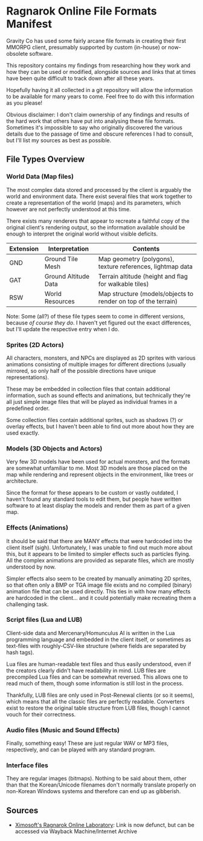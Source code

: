 # Ragnarok Online File Formats Manifest

Gravity Co has used some fairly arcane file formats in creating their first MMORPG client, presumably supported by custom (in-house) or now-obsolete software.

This repository contains my findings from researching how they work and how they can be used or modified, alongside sources and links that at times have been quite difficult to track down after all these years.

Hopefully having it all collected in a git repository will allow the information to be available for many years to come. Feel free to do with this information as you please!

Obvious disclaimer: I don't claim ownership of any findings and results of the hard work that others have put into analysing these file formats. Sometimes it's impossible to say who originally discovered the various details due to the passage of time and obscure references I had to consult, but I'll list my sources as best as possible.

## File Types Overview

### World Data (Map files)

The most complex data stored and processed by the client is arguably the world and environment data. There exist several files that work together to create a representation of the world (maps) and its parameters, which however are not perfectly understood at this time.

There exists many renderers that appear to recreate a faithful copy of the original client's rendering output, so the information available should be enough to interpret the original world without visible deficits.

|  Extension | Interpretation  | Contents |
|---|---|---|
| GND  | Ground Tile Mesh  | Map geometry (polygons), texture references, lightmap data |
| GAT | Ground Altitude Data | Terrain altitude (height and flag for walkable tiles) |
| RSW  | World Resources | Map structure (models/objects to render on top of the terrain)

Note:
Some (all?) of these file types seem to come in different versions, because *of course they do*. I haven't yet figured out the exact differences, but I'll update the respective entry when I do.

### Sprites (2D Actors)

All characters, monsters, and NPCs are displayed as 2D sprites with various animations consisting of multiple images for different directions (usually mirrored, so only half of the possible directions have unique representations).

These may be embedded in collection files that contain additional information, such as sound effects and animations, but technically they're all just simple image files that will be played as individual frames in a predefined order.

Some collection files contain additional sprites, such as shadows (?) or overlay effects, but I haven't been able to find out more about how they are used exactly.

### Models (3D Objects and Actors)

Very few 3D models have been used for actual monsters, and the formats are somewhat unfamiliar to me. Most 3D models are those placed on the map while rendering and represent objects in the environment, like trees or architecture.

Since the format for these appears to be custom or vastly outdated, I haven't found any standard tools to edit them, but people have written software to at least display the models and render them as part of a given map.

### Effects (Animations)

It should be said that there are MANY effects that were hardcoded into the client itself (sigh). Unfortunately, I was unable to find out much more about this, but it appears to be limited to simpler effects such as particles flying. All the complex animations are provided as separate files, which are mostly understood by now.

Simpler effects also seem to be created by manually animating 2D sprites, so that often only a BMP or TGA image file exists and no compiled (binary) animation file that can be used directly. This ties in with how many effects are hardcoded in the client... and it could potentially make recreating them a challenging task.

### Script files (Lua and LUB)

Client-side data and Mercenary/Homunculus AI is written in the Lua programming language and embedded in the client itself, or sometimes as text-files with roughly-CSV-like structure (where fields are separated by hash tags).

Lua files are human-readable text files and thus easily understood, even if the creators clearly didn't have readability in mind. LUB files are precompiled Lua files and can be somewhat reversed. This allows one to read much of them, though some information is still lost in the process.

Thankfully, LUB files are only used in Post-Renewal clients (or so it seems), which means that all the classic files are perfectly readable. Converters exist to restore the original table structure from LUB files, though I cannot vouch for their correctness.

### Audio files (Music and Sound Effects)

Finally, something easy! These are just regular WAV or MP3 files, respectively, and can be played with any standard program.

### Interface files

They are regular images (bitmaps). Nothing to be said about them, other than that the Korean/Unicode filenames don't normally translate properly on non-Korean Windows systems and therefore can end up as gibberish.

## Sources

* [Ximosoft's Ragnarok Online Laboratory](http://rolaboratory.ximosoft.com): Link is now defunct, but can be accessed via Wayback Machine/Internet Archive
